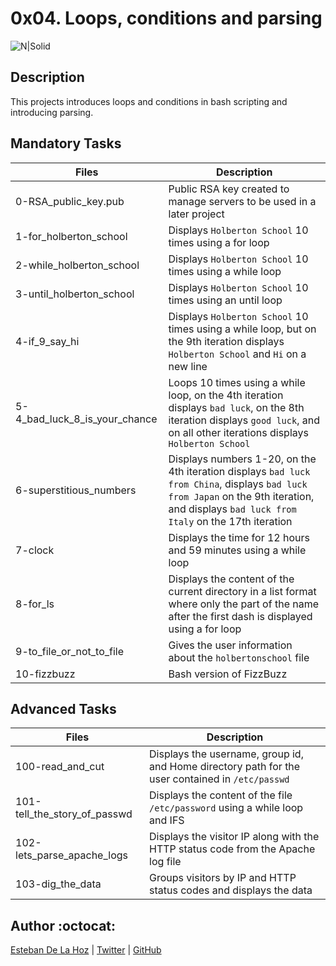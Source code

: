 # 0x04. Loops, conditions and parsing

![N|Solid](https://1.bp.blogspot.com/-QE9dDUpFECc/UAyAWZx1p7I/AAAAAAAAAE8/OXBntps8LAA/s1600/blank_computer_screen.png=21x)

## Description

This projects introduces loops and conditions in bash scripting and introducing parsing.

## Mandatory Tasks

| Files | Description |
| ----- | ----------- |
| 0-RSA_public_key.pub | Public RSA key created to manage servers to be used in a later project |
| 1-for_holberton_school | Displays `Holberton School` 10 times using a for loop |
| 2-while_holberton_school | Displays `Holberton School` 10 times using a while loop |
| 3-until_holberton_school | Displays `Holberton School` 10 times using an until loop |
| 4-if_9_say_hi | Displays `Holberton School` 10 times using a while loop, but on the 9th iteration displays `Holberton School` and `Hi` on a new line |
| 5-4_bad_luck_8_is_your_chance | Loops 10 times using a while loop, on the 4th iteration displays `bad luck`, on the 8th iteration displays `good luck`, and on all other iterations displays `Holberton School` |
| 6-superstitious_numbers | Displays numbers 1-20, on the 4th iteration displays `bad luck from China`, displays `bad luck from Japan` on the 9th iteration, and displays `bad luck from Italy` on the 17th iteration |
| 7-clock | Displays the time for 12 hours and 59 minutes using a while loop |
| 8-for_ls | Displays the content of the current directory in a list format where only the part of the name after the first dash is displayed using a for loop |
| 9-to_file_or_not_to_file | Gives the user information about the `holbertonschool` file |
| 10-fizzbuzz | Bash version of FizzBuzz |

## Advanced Tasks

| Files | Description |
| ----- | ----------- |
| 100-read_and_cut | Displays the username, group id, and Home directory path for the user contained in `/etc/passwd` |
| 101-tell_the_story_of_passwd | Displays the content of the file `/etc/password` using a while loop and IFS |
| 102-lets_parse_apache_logs | Displays the visitor IP along with the HTTP status code from the Apache log file |
| 103-dig_the_data | Groups visitors by IP and HTTP status codes and displays the data |


## Author :octocat:

[Esteban De La Hoz](https://www.linkedin.com/in/esteban-de-la-hoz-romero-b6270017b/) | [Twitter](https://twitter.com/Esteban18911) | [GitHub](https://github.com/Esteban18911)
